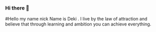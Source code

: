 ### Hi there 👋
#Hello my name nick Name is Deki . I live by the law of attraction and believe that through learning and ambition you can achieve everything.
